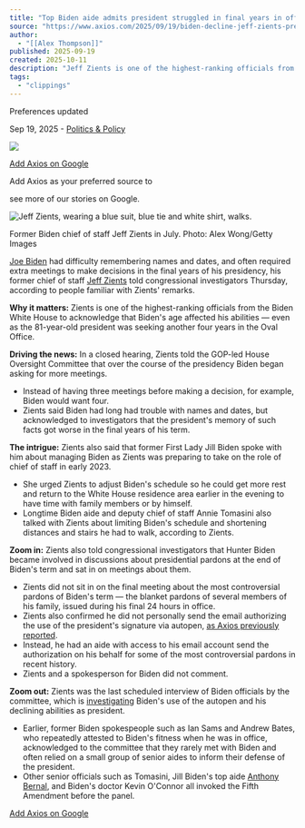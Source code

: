 ```yaml
---
title: "Top Biden aide admits president struggled in final years in office"
source: "https://www.axios.com/2025/09/19/biden-decline-jeff-zients-president"
author:
  - "[[Alex Thompson]]"
published: 2025-09-19
created: 2025-10-11
description: "Jeff Zients is one of the highest-ranking officials from the Biden White House officials to acknowledge that Biden's age affected his abilities."
tags:
  - "clippings"
---
```

Preferences updated

Sep 19, 2025 - [Politics & Policy](https://www.axios.com/politics-policy)

![](https://www.axios.com/_next/image?url=https%3A%2F%2Fimages.axios.com%2FtPGreJMYoLfMtCjirF7CJZXc8JU%3D%2F52x0%2Fsmart%2F2024%2F07%2F05%2F1720212563666.jpg&w=128&q=75)

[Add Axios on Google](https://google.com/preferences/source?q=axios.com)

Add Axios as your preferred source to

see more of our stories on Google.

![Jeff Zients, wearing a blue suit, blue tie and white shirt, walks.](https://images.axios.com/DkWYNr6wUh1_RjYS1FqcQnr1u_U=/0x0:4625x2602/640x360/2025/09/18/1758239510159.jpg?w=640)

Former Biden chief of staff Jeff Zients in July. Photo: Alex Wong/Getty Images

[Joe Biden](https://www.axios.com/politics-policy/joe-biden) had difficulty remembering names and dates, and often required extra meetings to make decisions in the final years of his presidency, his former chief of staff [Jeff Zients](https://www.axios.com/2024/02/28/biden-chief-staff-jeff-zients-first-year) told congressional investigators Thursday, according to people familiar with Zients' remarks.

**Why it matters:** Zients is one of the highest-ranking officials from the Biden White House to acknowledge that Biden's age affected his abilities — even as the 81-year-old president was seeking another four years in the Oval Office.

**Driving the news:** In a closed hearing, Zients told the GOP-led House Oversight Committee that over the course of the presidency Biden began asking for more meetings.

- Instead of having three meetings before making a decision, for example, Biden would want four.
- Zients said Biden had long had trouble with names and dates, but acknowledged to investigators that the president's memory of such facts got worse in the final years of his term.

**The intrigue:** Zients also said that former First Lady Jill Biden spoke with him about managing Biden as Zients was preparing to take on the role of chief of staff in early 2023.

- She urged Zients to adjust Biden's schedule so he could get more rest and return to the White House residence area earlier in the evening to have time with family members or by himself.
- Longtime Biden aide and deputy chief of staff Annie Tomasini also talked with Zients about limiting Biden's schedule and shortening distances and stairs he had to walk, according to Zients.

**Zoom in:** Zients also told congressional investigators that Hunter Biden became involved in discussions about presidential pardons at the end of Biden's term and sat in on meetings about them.

- Zients did not sit in on the final meeting about the most controversial pardons of Biden's term — the blanket pardons of several members of his family, issued during his final 24 hours in office.
- Zients also confirmed he did not personally send the email authorizing the use of the president's signature via autopen, [as Axios previously reported](https://www.axios.com/2025/09/06/biden-pardon-autopen-concerns).
- Instead, he had an aide with access to his email account send the authorization on his behalf for some of the most controversial pardons in recent history.
- Zients and a spokesperson for Biden did not comment.

**Zoom out:** Zients was the last scheduled interview of Biden officials by the committee, which is [investigating](https://www.axios.com/2025/09/06/biden-pardon-autopen-concerns) Biden's use of the autopen and his declining abilities as president.

- Earlier, former Biden spokespeople such as Ian Sams and Andrew Bates, who repeatedly attested to Biden's fitness when he was in office, acknowledged to the committee that they rarely met with Biden and often relied on a small group of senior aides to inform their defense of the president.
- Other senior officials such as Tomasini, Jill Biden's top aide [Anthony Bernal](https://www.politico.com/live-updates/2025/07/16/congress/second-biden-investigation-witness-pleads-5th-00455798), and Biden's doctor Kevin O'Connor all invoked the Fifth Amendment before the panel.

[Add Axios on Google](https://google.com/preferences/source?q=axios.com)

